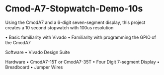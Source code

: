 # Cmod-A7-Stopwatch-Demo-10s
Using the CmodA7 and a 6-digit seven-segment display, this project creates a 10 second stopwatch with 100us resolution

•	Basic familiarity with Vivado
•	Familiarity with programming the GPIO of the CmodA7

Software
•	Vivado Design Suite

Hardware
•	CmodA7-15T or CmodA7-35T
•	Four Digit 7-segment Display
•	Breadboard
•	Jumper Wires

